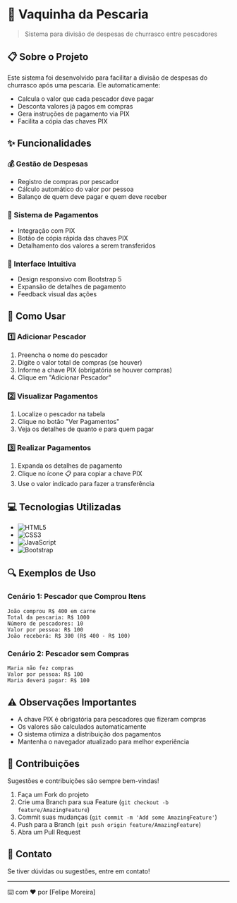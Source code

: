 # 🎣 Vaquinha da Pescaria

> Sistema para divisão de despesas de churrasco entre pescadores

## 📋 Sobre o Projeto

Este sistema foi desenvolvido para facilitar a divisão de despesas do churrasco após uma pescaria. Ele automaticamente:
- Calcula o valor que cada pescador deve pagar
- Desconta valores já pagos em compras
- Gera instruções de pagamento via PIX
- Facilita a cópia das chaves PIX

## ✨ Funcionalidades

### 💰 Gestão de Despesas
- Registro de compras por pescador
- Cálculo automático do valor por pessoa
- Balanço de quem deve pagar e quem deve receber

### 💸 Sistema de Pagamentos
- Integração com PIX
- Botão de cópia rápida das chaves PIX
- Detalhamento dos valores a serem transferidos

### 🔄 Interface Intuitiva
- Design responsivo com Bootstrap 5
- Expansão de detalhes de pagamento
- Feedback visual das ações

## 🚀 Como Usar

### 1️⃣ Adicionar Pescador
1. Preencha o nome do pescador
2. Digite o valor total de compras (se houver)
3. Informe a chave PIX (obrigatória se houver compras)
4. Clique em "Adicionar Pescador"

### 2️⃣ Visualizar Pagamentos
1. Localize o pescador na tabela
2. Clique no botão "Ver Pagamentos"
3. Veja os detalhes de quanto e para quem pagar

### 3️⃣ Realizar Pagamentos
1. Expanda os detalhes de pagamento
2. Clique no ícone 📋 para copiar a chave PIX
3. Use o valor indicado para fazer a transferência

## 💻 Tecnologias Utilizadas

- ![HTML5](https://img.shields.io/badge/HTML5-E34F26?style=flat&logo=html5&logoColor=white)
- ![CSS3](https://img.shields.io/badge/CSS3-1572B6?style=flat&logo=css3&logoColor=white)
- ![JavaScript](https://img.shields.io/badge/JavaScript-F7DF1E?style=flat&logo=javascript&logoColor=black)
- ![Bootstrap](https://img.shields.io/badge/Bootstrap_5-7952B3?style=flat&logo=bootstrap&logoColor=white)

## 🔍 Exemplos de Uso

### Cenário 1: Pescador que Comprou Itens
```
João comprou R$ 400 em carne
Total da pescaria: R$ 1000
Número de pescadores: 10
Valor por pessoa: R$ 100
João receberá: R$ 300 (R$ 400 - R$ 100)
```

### Cenário 2: Pescador sem Compras
```
Maria não fez compras
Valor por pessoa: R$ 100
Maria deverá pagar: R$ 100
```

## ⚠️ Observações Importantes

- A chave PIX é obrigatória para pescadores que fizeram compras
- Os valores são calculados automaticamente
- O sistema otimiza a distribuição dos pagamentos
- Mantenha o navegador atualizado para melhor experiência

## 🤝 Contribuições

Sugestões e contribuições são sempre bem-vindas! 
1. Faça um Fork do projeto
2. Crie uma Branch para sua Feature (`git checkout -b feature/AmazingFeature`)
3. Commit suas mudanças (`git commit -m 'Add some AmazingFeature'`)
4. Push para a Branch (`git push origin feature/AmazingFeature`)
5. Abra um Pull Request

## 📱 Contato

Se tiver dúvidas ou sugestões, entre em contato!

---
⌨️ com ❤️ por [Felipe Moreira]
